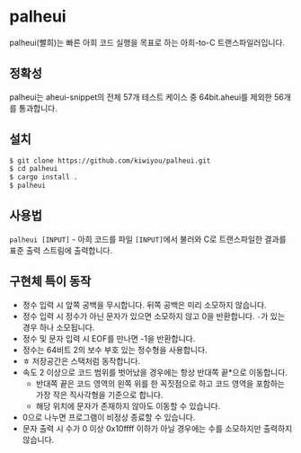 # palheui

palheui(빨희)는 빠른 아희 코드 실행을 목표로 하는 아희-to-C 트랜스파일러입니다.

## 정확성

palheui는 aheui-snippet의 전체 57개 테스트 케이스 중 64bit.aheui를 제외한 56개를 통과합니다.

## 설치

```bash
$ git clone https://github.com/kiwiyou/palheui.git
$ cd palheui
$ cargo install .
$ palheui
```

## 사용법

`palheui [INPUT]` - 아희 코드를 파일 `[INPUT]`에서 불러와 C로 트랜스파일한 결과를 표준 출력 스트림에 출력합니다.

## 구현체 특이 동작

- 정수 입력 시 앞쪽 공백을 무시합니다. 뒤쪽 공백은 미리 소모하지 않습니다.
- 정수 입력 시 정수가 아닌 문자가 있으면 소모하지 않고 0을 반환합니다. `-`가 있는 경우 하나 소모됩니다.
- 정수 및 문자 입력 시 EOF를 만나면 -1을 반환합니다.
- 정수는 64비트 2의 보수 부호 있는 정수형을 사용합니다.
- ㅎ 저장공간은 스택처럼 동작합니다.
- 속도 2 이상으로 코드 범위를 벗어났을 경우에는 항상 반대쪽 끝\*으로 이동합니다.
  - 반대쪽 끝은 코드 영역의 왼쪽 위를 한 꼭짓점으로 하고 코드 영역을 포함하는 가장 작은 직사각형을 기준으로 합니다.
  - 해당 위치에 문자가 존재하지 않아도 이동할 수 있습니다.
- 0으로 나누면 프로그램이 비정상 종료할 수 있습니다.
- 문자 출력 시 수가 0 이상 0x10ffff 이하가 아닐 경우에는 수를 소모하지만 출력하지 않습니다.